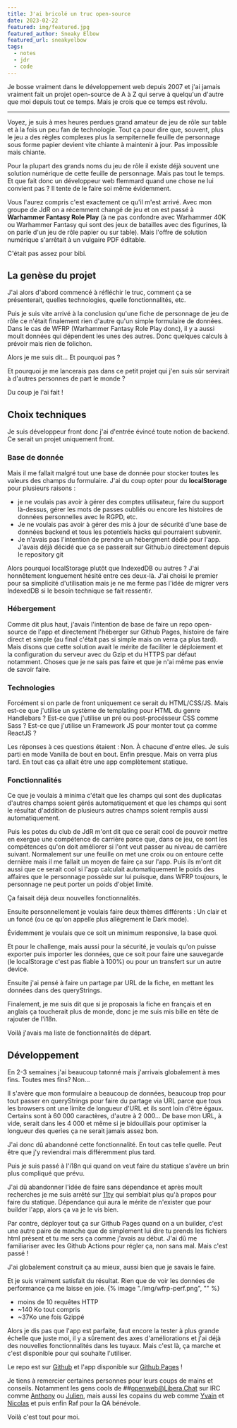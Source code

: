 ```yaml
---
title: J'ai bricolé un truc open-source
date: 2023-02-22
featured: img/featured.jpg
featured_author: Sneaky Elbow
featured_url: sneakyelbow
tags:
  - notes
  - jdr
  - code
---
```


Je bosse vraiment dans le développement web depuis 2007 et j'ai jamais vraiment fait un projet open-source de A à Z qui serve à quelqu'un d'autre que moi depuis tout ce temps. Mais je crois que ce temps est révolu.

---

Voyez, je suis à mes heures perdues grand amateur de jeu de rôle sur table et à la fois un peu fan de technologie. Tout ça pour dire que, souvent, plus le jeu a des règles complexes plus la sempiternelle feuille de personnage sous forme papier devient vite chiante à maintenir à jour. Pas impossible mais chiante.

Pour la plupart des grands noms du jeu de rôle il existe déjà souvent une solution numérique de cette feuille de personnage. Mais pas tout le temps. Et que fait donc un développeur web flemmard quand une chose ne lui convient pas ? Il tente de le faire soi même évidemment.

Vous l'aurez compris c'est exactement ce qu'il m'est arrivé. Avec mon groupe de JdR on a récemment changé de jeu et on est passé à **Warhammer Fantasy Role Play** (à ne pas confondre avec Warhammer 40K ou Warhammer Fantasy qui sont des jeux de batailles avec des figurines, là on parle d'un jeu de rôle papier ou sur table). Mais l'offre de solution numérique s'arrêtait à un vulgaire PDF éditable.

C'était pas assez pour bibi.

## La genèse du projet

J'ai alors d'abord commencé à réfléchir le truc, comment ça se présenterait, quelles technologies, quelle fonctionnalités, etc.

Puis je suis vite arrivé à la conclusion qu'une fiche de personnage de jeu de rôle ce n'était finalement rien d'autre qu'un simple formulaire de données. Dans le cas de WFRP (Warhammer Fantasy Role Play donc), il y a aussi moult données qui dépendent les unes des autres. Donc quelques calculs à prévoir mais rien de folichon.

Alors je me suis dit… Et pourquoi pas ?

Et pourquoi je me lancerais pas dans ce petit projet qui j'en suis sûr servirait à d'autres personnes de part le monde ?

Du coup je l'ai fait !

## Choix techniques

Je suis développeur front donc j'ai d'entrée évincé toute notion de backend. Ce serait un projet uniquement front.

### Base de donnée

Mais il me fallait malgré tout une base de donnée pour stocker toutes les valeurs des champs du formulaire. J'ai du coup opter pour du **localStorage** pour plusieurs raisons :

- je ne voulais pas avoir à gérer des comptes utilisateur, faire du support là-dessus, gérer les mots de passes oubliés ou encore les histoires de données personnelles avec le RGPD, etc.
- Je ne voulais pas avoir à gérer des mis à jour de sécurité d'une base de données backend et tous les potentiels hacks qui pourraient subvenir.
- Je n'avais pas l'intention de prendre un hébergment dédié pour l'app. J'avais déjà décidé que ça se passerait sur Github.io directement depuis le repository git

Alors pourquoi localStorage plutôt que IndexedDB ou autres ? J'ai honnêtement longuement hésité entre ces deux-là. J'ai choisi le premier pour sa simplicité d'utilisation mais je ne me ferme pas l'idée de migrer vers IndexedDB si le besoin technique se fait ressentir.

### Hébergement

Comme dit plus haut, j'avais l'intention de base de faire un repo open-source de l'app et directement l'héberger sur Github Pages, histoire de faire direct et simple (au final c'était pas si simple mais on verra ça plus tard). Mais disons que cette solution avait le mérite de faciliter le déploiement et la configuration du serveur avec du Gzip et du HTTPS par défaut notamment. Choses que je ne sais pas faire et que je n'ai même pas envie de savoir faire.

### Technologies

Forcément si on parle de front uniquement ce serait du HTML/CSS/JS. Mais est-ce que j'utilise un système de templating pour HTML du genre Handlebars ? Est-ce que j'utilise un pré ou post-procésseur CSS comme Sass ? Est-ce que j'utilise un Framework JS pour monter tout ça comme ReactJS ?

Les réponses à ces questions étaient : Non. À chacune d'entre elles.
Je suis parti en mode Vanilla de bout en bout.
Enfin presque. Mais on verra plus tard. En tout cas ça allait être une app complètement statique.

### Fonctionnalités

Ce que je voulais à minima c'était que les champs qui sont des duplicatas d'autres champs soient gérés automatiquement et que les champs qui sont le résultat d'addition de plusieurs autres champs soient remplis aussi automatiquement.

Puis les potes du club de JdR m'ont dit que ce serait cool de pouvoir mettre en exergue une compétence de carrière parce que, dans ce jeu, ce sont les compétences qu'on doit améliorer si l'ont veut passer au niveau de carrière suivant. Normalement sur une feuille on met une croix ou on entoure cette dernière mais il me fallait un moyen de faire ça sur l'app.
Puis ils m'ont dit aussi que ce serait cool si l'app calculait automatiquement le poids des affaires que le personnage possède sur lui puisque, dans WFRP toujours, le personnage ne peut porter un poids d'objet limité.

Ça faisait déjà deux nouvelles fonctionnalités.

Ensuite personnellement je voulais faire deux thèmes différents : Un clair et un foncé (ou ce qu'on appelle plus allègrement le Dark mode).

Évidemment je voulais que ce soit un minimum responsive, la base quoi.

Et pour le challenge, mais aussi pour la sécurité, je voulais qu'on puisse exporter puis importer les données, que ce soit pour faire une sauvegarde (le localStorage c'est pas fiable à 100%) ou pour un transfert sur un autre device.

Ensuite j'ai pensé à faire un partage par URL de la fiche, en mettant les données dans des queryStrings.

Finalement, je me suis dit que si je proposais la fiche en français et en anglais ça toucherait plus de monde, donc je me suis mis bille en tête de rajouter de l'i18n.

Voilà j'avais ma liste de fonctionnalités de départ.

## Développement

En 2-3 semaines j'ai beaucoup tatonné mais j'arrivais globalement à mes fins. Toutes mes fins? Non…

Il s'avère que mon formulaire a beaucoup de données, beaucoup trop pour tout passer en queryStrings pour faire du partage via URL parce que tous les browsers ont une limite de longueur d'URL et ils sont loin d'être égaux. Certains sont à 60 000 caractères, d'autre à 2 000… De base mon URL, à vide, serait dans les 4 000 et même si je bidouillais pour optimiser la longueur des queries ça ne serait jamais assez bon.

J'ai donc dû abandonné cette fonctionnalité. En tout cas telle quelle. Peut être que j'y reviendrai mais différemment plus tard.

Puis je suis passé à l'i18n qui quand on veut faire du statique s'avère un brin plus compliqué que prévu.

J'ai dû abandonner l'idée de faire sans dépendance et après moult recherches je me suis arrêté sur [11ty](https://www.11ty.dev/) qui semblait plus qu'à propos pour faire du statique. Dépendance qui aura le mérite de n'exister que pour builder l'app, alors ça va je le vis bien.

Par contre, déployer tout ça sur Github Pages quand on a un builder, c'est une autre paire de manche que de simplement lui dire tu prends les fichiers html présent et tu me sers ça comme j'avais au début. J'ai dû me familiariser avec les Github Actions pour régler ça, non sans mal. Mais c'est passé !

J'ai globalement construit ça au mieux, aussi bien que je savais le faire.

Et je suis vraiment satisfait du résultat. Rien que de voir les données de performance ça me laisse en joie.
{% image "./img/wfrp-perf.png", "" %}

- moins de 10 requêtes HTTP
- ~140 Ko tout compris
- ~37Ko une fois Gzippé

Alors je dis pas que l'app est parfaite, faut encore la tester à plus grande échelle que juste moi, il y a sûrement des axes d'améliorations et j'ai déjà des nouvelles fonctionnalités dans les tuyaux.
Mais c'est là, ça marche et c'est disponible pour qui souhaite l'utiliser.

Le repo est sur [Github](https://github.com/GoOz/wfrp-sheet) et l'app disponible sur [Github Pages](https://gooz.github.io/wfrp-sheet/#en) !

Je tiens à remercier certaines personnes pour leurs coups de mains et conseils.
Notamment les gens cools de ##openweb@Libera.Chat sur IRC comme [Anthony](https://indieweb.social/@anthony) ou [Julien](https://pouet.chapril.org/@julienw), mais aussi les copains du web comme [Yvain](https://mamot.fr/@ryuran) et [Nicolas](https://mamot.fr/@nhoizey) et puis enfin Raf pour la QA bénévole.

Voilà c'est tout pour moi.

